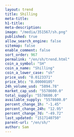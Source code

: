 ```yaml
---
layout: trend
title: Shilling
meta-title: 
h1-title: 
meta-description: 
image: "/media/351567/sh.png"
published: true
allow_search_engine: false
sitemap: false
enable_comment: false
sort_order: 967
permalink: "/en/sh/trend.html"
coin_a_symbol: "SH"
coin_a_name: "Shilling"
coin_a_lower_case: "sh"
price_usd: "0.0123371"
price_btc: "0.00000105"
24h_volume_usd: "5894.78"
market_cap_usd: "5578600.0"
total_supply: "5578600.0"
available_supply: "5578600.0"
percent_change_1h: "-1.45"
percent_change_24h: "12.95"
percent_change_7d: "-49.72"
last_updated: "1517140750"
parent-url: "/en/sh/"
author: Sam
---
```


